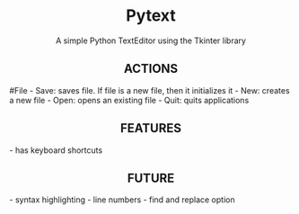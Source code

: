 <h1 align="center">Pytext</h1>
<div align="center">
	A simple Python TextEditor using the Tkinter library
</div>

<h2 align = "center"> ACTIONS </h2>
#File
- Save: saves file. If file is a new file, then it initializes it 
- New: creates a new file
- Open: opens an existing file
- Quit: quits applications

<h2 align = "center"> FEATURES </h2>
- has keyboard shortcuts

<h2 align = "center"> FUTURE </h2>
- syntax highlighting
- line numbers
- find and replace option




